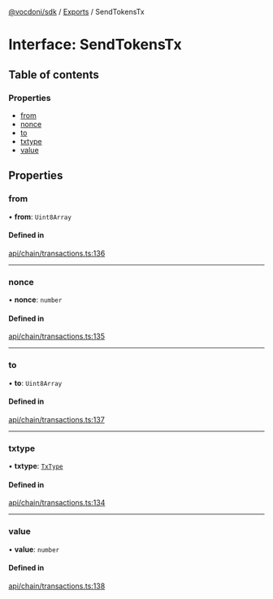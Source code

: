 [@vocdoni/sdk](/sdk) / [Exports](../modules.md) / SendTokensTx

# Interface: SendTokensTx

## Table of contents

### Properties

- [from](SendTokensTx.md#from)
- [nonce](SendTokensTx.md#nonce)
- [to](SendTokensTx.md#to)
- [txtype](SendTokensTx.md#txtype)
- [value](SendTokensTx.md#value)

## Properties

### from

• **from**: `Uint8Array`

#### Defined in

[api/chain/transactions.ts:136](https://github.com/vocdoni/vocdoni-sdk/blob/2c8c18a/src/api/chain/transactions.ts#L136)

___

### nonce

• **nonce**: `number`

#### Defined in

[api/chain/transactions.ts:135](https://github.com/vocdoni/vocdoni-sdk/blob/2c8c18a/src/api/chain/transactions.ts#L135)

___

### to

• **to**: `Uint8Array`

#### Defined in

[api/chain/transactions.ts:137](https://github.com/vocdoni/vocdoni-sdk/blob/2c8c18a/src/api/chain/transactions.ts#L137)

___

### txtype

• **txtype**: [`TxType`](../enums/TxType.md)

#### Defined in

[api/chain/transactions.ts:134](https://github.com/vocdoni/vocdoni-sdk/blob/2c8c18a/src/api/chain/transactions.ts#L134)

___

### value

• **value**: `number`

#### Defined in

[api/chain/transactions.ts:138](https://github.com/vocdoni/vocdoni-sdk/blob/2c8c18a/src/api/chain/transactions.ts#L138)
